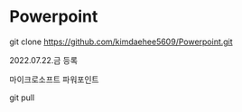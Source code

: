 # Powerpoint


git clone https://github.com/kimdaehee5609/Powerpoint.git


2022.07.22.금   등록


마이크로소프트 파워포인트

git pull






